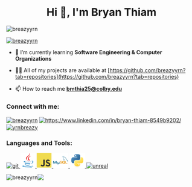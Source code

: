 <h1 align="center">Hi 👋, I'm Bryan Thiam</h1>

<p align="left"> <img src="https://komarev.com/ghpvc/?username=breazyyrn&label=Profile%20views&color=0e75b6&style=flat" alt="breazyyrn" /> </p>


<p align="left"> <a href="https://twitter.com/breazyyrn" target="blank"><img src="https://img.shields.io/twitter/follow/breazyyrn?logo=twitter&style=for-the-badge" alt="breazyyrn" /></a> </p>

- 🌱 I’m currently learning **Software Engineering & Computer Organizations**

- 👨‍💻 All of my projects are available at [https://github.com/breazyyrn?tab=repositories](https://github.com/breazyyrn?tab=repositories)

- 📫 How to reach me **bmthia25@colby.edu**

<h3 align="left">Connect with me:</h3>
<p align="left">
<a href="https://twitter.com/breazyyrn" target="blank"><img align="center" src="https://raw.githubusercontent.com/rahuldkjain/github-profile-readme-generator/master/src/images/icons/Social/twitter.svg" alt="breazyyrn" height="30" width="40" /></a>
<a href="https://www.linkedin.com/in/bryan-thiam-8549b9202/" target="blank"><img align="center" src="https://raw.githubusercontent.com/rahuldkjain/github-profile-readme-generator/master/src/images/icons/Social/linked-in-alt.svg" alt="https://www.linkedin.com/in/bryan-thiam-8549b9202/" height="30" width="40" /></a>
<a href="https://instagram.com/yrnbreazy" target="blank"><img align="center" src="https://raw.githubusercontent.com/rahuldkjain/github-profile-readme-generator/master/src/images/icons/Social/instagram.svg" alt="yrnbreazy" height="30" width="40" /></a>
</p>

<h3 align="left">Languages and Tools:</h3>
<p align="left"> <a href="https://git-scm.com/" target="_blank" rel="noreferrer"> <img src="https://www.vectorlogo.zone/logos/git-scm/git-scm-icon.svg" alt="git" width="40" height="40"/> </a> <a href="https://www.java.com" target="_blank" rel="noreferrer"> <img src="https://raw.githubusercontent.com/devicons/devicon/master/icons/java/java-original.svg" alt="java" width="40" height="40"/> </a> <a href="https://developer.mozilla.org/en-US/docs/Web/JavaScript" target="_blank" rel="noreferrer"> <img src="https://raw.githubusercontent.com/devicons/devicon/master/icons/javascript/javascript-original.svg" alt="javascript" width="40" height="40"/> </a> <a href="https://www.mysql.com/" target="_blank" rel="noreferrer"> <img src="https://raw.githubusercontent.com/devicons/devicon/master/icons/mysql/mysql-original-wordmark.svg" alt="mysql" width="40" height="40"/> </a> <a href="https://www.python.org" target="_blank" rel="noreferrer"> <img src="https://raw.githubusercontent.com/devicons/devicon/master/icons/python/python-original.svg" alt="python" width="40" height="40"/> </a> <a href="https://unrealengine.com/" target="_blank" rel="noreferrer"> <img src="https://raw.githubusercontent.com/kenangundogan/fontisto/036b7eca71aab1bef8e6a0518f7329f13ed62f6b/icons/svg/brand/unreal-engine.svg" alt="unreal" width="40" height="40"/> </a> </p>

<p><img align="left" src="https://github-readme-stats.vercel.app/api/top-langs?username=breazyyrn&show_icons=true&locale=en&layout=compact" alt="breazyyrn" /></p>

<p><img align = "left" src="https://img.shields.io/badge/BT-Software%20Engineer-blue" /></p>
